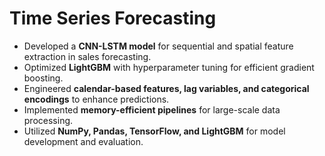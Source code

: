 # Time Series Forecasting

- Developed a **CNN-LSTM model** for sequential and spatial feature extraction in sales forecasting.  
- Optimized **LightGBM** with hyperparameter tuning for efficient gradient boosting.  
- Engineered **calendar-based features, lag variables, and categorical encodings** to enhance predictions.  
- Implemented **memory-efficient pipelines** for large-scale data processing.  
- Utilized **NumPy, Pandas, TensorFlow, and LightGBM** for model development and evaluation.  
